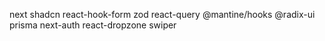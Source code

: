 next
shadcn
react-hook-form
zod
react-query
@mantine/hooks
@radix-ui
prisma
next-auth
react-dropzone
swiper

